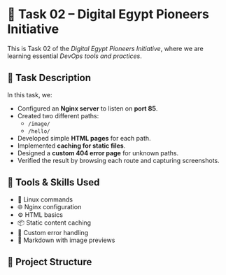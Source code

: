 # 📘 Task 02 – Digital Egypt Pioneers Initiative

This is Task 02 of the *Digital Egypt Pioneers Initiative*, where we are learning essential *DevOps tools and practices*.

## 📝 Task Description
In this task, we:
- Configured an **Nginx server** to listen on **port 85**.
- Created two different paths:
  - `/image/`
  - `/hello/`
- Developed simple **HTML pages** for each path.
- Implemented **caching for static files**.
- Designed a **custom 404 error page** for unknown paths.
- Verified the result by browsing each route and capturing screenshots.

## 🔧 Tools & Skills Used
- 🐧 Linux commands
- 🌐 Nginx configuration
- ⚙ HTML basics
- 📦 Static content caching
- 🚫 Custom error handling
- 📸 Markdown with image previews

## 📂 Project Structure
